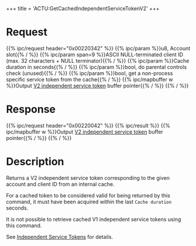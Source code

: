 +++
title = 'ACTU:GetCachedIndependentServiceTokenV2'
+++

# Request

{{% ipc/request header="0x00220342" %}}
{{% ipc/param %}}u8, Account slot{{% / %}}
{{% ipc/param span=9 %}}ASCII NULL-terminated client ID (max. 32 characters + NULL terminator){{% / %}}
{{% ipc/param %}}Cache duration in seconds{{% / %}}
{{% ipc/param %}}bool, do parental controls check (unused){{% / %}}
{{% ipc/param %}}bool, get a non-process specific service token from the cache{{% / %}}
{{% ipc/mapbuffer w %}}Output [V2 independent service token](ACT_Services#v2_independent_service_token "wikilink") buffer pointer{{% / %}}
{{% / %}}

# Response

{{% ipc/request header="0x00220042" %}}
{{% ipc/result %}}
{{% ipc/mapbuffer w %}}Output [V2 independent service token](ACT_Services#v2_independent_service_token "wikilink") buffer pointer{{% / %}}
{{% / %}}

# Description

Returns a V2 independent service token corresponding to the given account and client ID from an internal cache.

For a cached token to be considered valid for being returned by this command, it must have been acquired within the last `Cache duration` seconds.

It is not possible to retrieve cached V1 independent service tokens using this command.

See [Independent Service Tokens](ACT_Services#independent_service_tokens "wikilink") for details.
